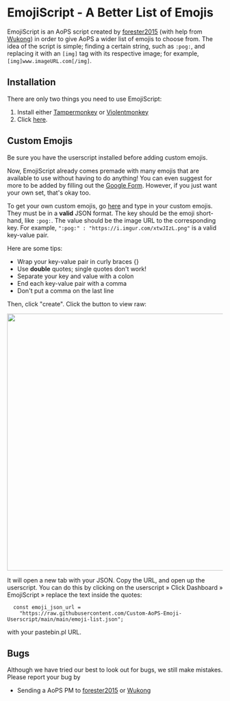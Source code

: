 # EmojiScript - A Better List of Emojis

EmojiScript is an AoPS script created by <a href='https://artofproblemsolving.com/community/user/546163' target='_blank'>forester2015</a> (with help from <a href='https://artofproblemsolving.com/community/user/539447' target='_blank'>Wukong</a>) in order to give AoPS a wider list of emojis to choose from. The idea of the script is simple; finding a certain string, such as `:pog:`, and replacing it with an `[img]` tag with its respective image; for example, `[img]www.imageURL.com[/img]`.

## Installation

There are only two things you need to use EmojiScript:
1. Install either <a href='https://www.tampermonkey.net/' target='_blank'>Tampermonkey</a> or <a href='https://violentmonkey.github.io/get-it/' target='_blank'>Violentmonkey</a>
2. Click <a href="../../raw/main/script.user.js">here</a>.

## Custom Emojis

Be sure you have the userscript installed before adding custom emojis.

Now, EmojiScript already comes premade with many emojis that are available to use without having to do anything! You can even suggest for more to be added by filling out the <a href="https://forms.gle/KWbqeHSixazhfXEe7">Google Form</a>. However, if you just want your own set, that's okay too.

To get your own custom emojis, go <a href='https://pastebin.pl/' target='_blank'>here</a> and type in your custom emojis. They must be in a **valid** JSON format. The key should be the emoji short-hand, like `:pog:`. The value should be the image URL to the corresponding key. For example, `":pog:" : "https://i.imgur.com/xtwJIzL.png"` is a valid key-value pair.

Here are some tips:

- Wrap your key-value pair in curly braces {}
- Use **double** quotes; single quotes don't work!
- Separate your key and value with a colon
- End each key-value pair with a comma
- Don't put a comma on the last line

Then, click "create". Click the button to view raw:

<p align="center">
  <img width="600" src="https://i.imgur.com/5hyNUXW.png">
</p>

It will open a new tab with your JSON. Copy the URL, and open up the userscript. You can do this by clicking on the userscript » Click Dashboard » EmojiScript » replace the text inside the quotes:

```
  const emoji_json_url =
    "https://raw.githubusercontent.com/Custom-AoPS-Emoji-Userscript/main/main/emoji-list.json";
```

with your pastebin.pl URL. 

## Bugs
Although we have tried our best to look out for bugs, we still make mistakes. Please report your bug by

- Sending a AoPS PM to <a href='https://artofproblemsolving.com/community/user/546163' target='_blank'>forester2015</a> or <a href='https://artofproblemsolving.com/community/user/539447' target='_blank'>Wukong</a>
